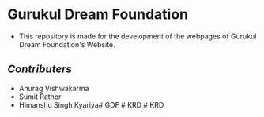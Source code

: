 # Gurukul Dream Foundation
- This repository is made for the development of the webpages of Gurukul Dream Foundation's Website.

## _Contributers_
- Anurag Vishwakarma
- Sumit Rathor
- Himanshu Singh Kyariya#   G D F  
 #   K R D  
 #   K R D  
 